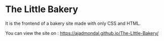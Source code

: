 # The Little Bakery
It is the frontend of a bakery site made with only CSS and HTML. 

You can view the site on :
https://ajadmondal.github.io/The-LIttle-Bakery/
